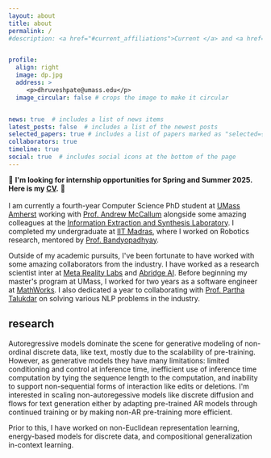 ```yaml
---
layout: about
title: about
permalink: /
#description: <a href="#current_affiliations">Current </a> and <a href="#past_affiliations">past</a> affiliations.


profile:
  align: right
  image: dp.jpg
  address: >
     <p>dhruveshpate@umass.edu</p>
  image_circular: false # crops the image to make it circular


news: true  # includes a list of news items
latest_posts: false  # includes a list of the newest posts
selected_papers: true # includes a list of papers marked as "selected={true}"
collaborators: true
timeline: true
social: true  # includes social icons at the bottom of the page
---
```



🌟 **I'm looking for internship opportunities for Spring and Summer 2025. Here is my [CV](https://drive.google.com/file/d/1Z8u4_wnQiLDkyiV361f-kGfxHpb6NQCE/view).** 🌟 
<br><br>
I am currently a fourth-year Computer Science PhD student at [UMass Amherst](https://www.umass.edu/) working with [Prof. Andrew McCallum](https://people.cs.umass.edu/~mccallum) alongside some amazing colleagues at the [Information Extraction and Synthesis Laboratory](https://iesl.cs.umass.edu/).
I completed my undergraduate at [IIT Madras](https://www.iitm.ac.in), where I worked on Robotics research, mentored by [Prof. Bandyopadhyay](https://ed.iitm.ac.in/~sandipan).

Outside of my academic pursuits, I've been fortunate to have worked with some amazing collaborators from the industry. I have worked as a research scientist inter at [Meta Reality Labs](https://ai.meta.com/) and [Abridge AI](https://www.abridge.com/ai/publications).
Before beginning my master's program at UMass, I worked for two years as a software engineer at [MathWorks](https://www.mathworks.com/).
I also dedicated a year to collaborating with [Prof. Partha Talukdar](http://talukdar.net) on solving various NLP problems in the industry.


## research

Autoregressive models dominate the scene for generative modeling of non-ordinal discrete data, like text, mostly due to the scalability of pre-training.
However, as generative models they have many limitations: limited conditioning and control at inference time, inefficient use of inference time computation by tying the sequence length to the computation, and inability to support non-sequential forms of interaction like edits or deletions.
I'm interested in scaling non-autoregessive models like discrete diffusion and flows for text generation either by adapting pre-trained AR models through continued training or by making non-AR pre-training more efficient.

Prior to this, I have worked on non-Euclidean representation learning, energy-based models for discrete data, and compositional generalization in-context learning.



